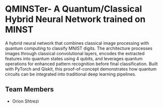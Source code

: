 # QMINSTer- A Quantum/Classical Hybrid Neural Network trained on MINST

A hybrid neural network that combines classical image processing with quantum computing to classify MNIST digits. The architecture processes images through classical convolutional layers, encodes the extracted features into quantum states using 4 qubits, and leverages quantum operations for enhanced pattern recognition before final classification. Built with PyTorch and Qiskit, this proof-of-concept demonstrates how quantum circuits can be integrated into traditional deep learning pipelines.

## Team Members
* Orion Shtrezi
